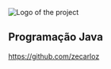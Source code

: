 ![Logo of the project](https://icon-library.com/images/java-icon-image/java-icon-image-12.jpg)

## Programação Java
https://github.com/zecarloz


